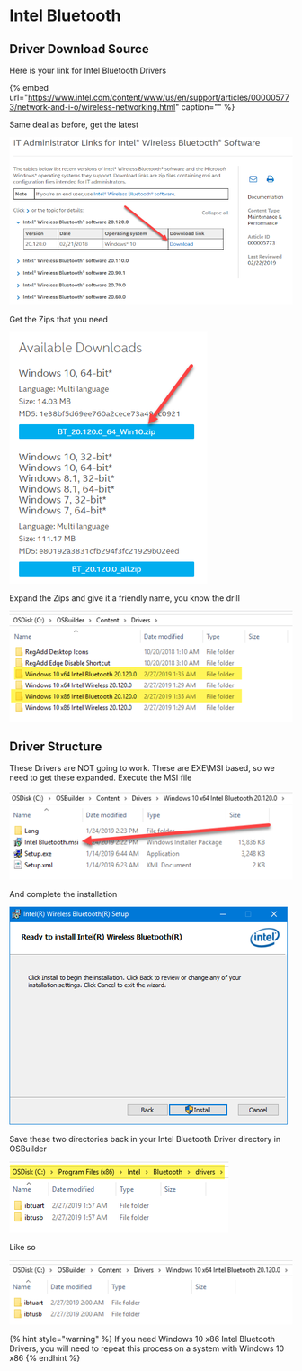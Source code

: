 # Intel Bluetooth

## Driver Download Source

Here is your link for Intel Bluetooth Drivers

{% embed url="https://www.intel.com/content/www/us/en/support/articles/000005773/network-and-i-o/wireless-networking.html" caption="" %}

Same deal as before, get the latest

![](../../../.gitbook/assets/image%20%2879%29.png)

Get the Zips that you need

![](../../../.gitbook/assets/image%20%28293%29.png)

Expand the Zips and give it a friendly name, you know the drill

![](../../../.gitbook/assets/image%20%28302%29.png)

## Driver Structure

These Drivers are NOT going to work. These are EXE\MSI based, so we need to get these expanded. Execute the MSI file

![](../../../.gitbook/assets/image%20%28147%29.png)

And complete the installation

![](../../../.gitbook/assets/image%20%28109%29.png)

Save these two directories back in your Intel Bluetooth Driver directory in OSBuilder

![](../../../.gitbook/assets/image%20%28200%29.png)

Like so

![](../../../.gitbook/assets/image%20%28313%29.png)

{% hint style="warning" %}
If you need Windows 10 x86 Intel Bluetooth Drivers, you will need to repeat this process on a system with Windows 10 x86
{% endhint %}

